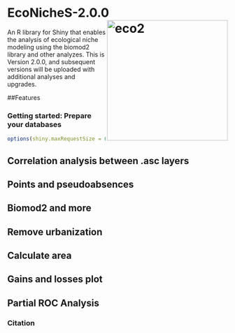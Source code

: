 # EcoNicheS-2.0.0 <img src="https://user-images.githubusercontent.com/25662791/244543343-ac0a9b00-a873-469d-ac33-4b49cba48a90.png" referrerpolicy="no-referrer" alt="eco2" align="right" height="276" />
An R library for Shiny that enables the analysis of ecological niche modeling using the biomod2 library and other analyzes. This is Version 2.0.0, and subsequent versions will be uploaded with additional analyses and upgrades. 

##Features



### Getting started: Prepare your databases
``` r
options(shiny.maxRequestSize = 6000*1024^2)
```

## Correlation analysis between .asc layers 


## Points and pseudoabsences


## Biomod2 and more


## Remove urbanization


## Calculate area


## Gains and losses plot


## Partial ROC Analysis


### Citation


